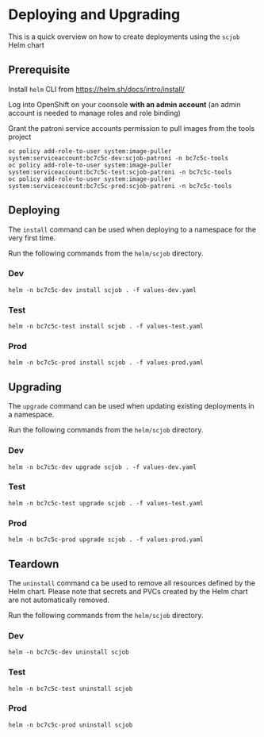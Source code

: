 # Deploying and Upgrading

This is a quick overview on how to create deployments using the `scjob` Helm chart

## Prerequisite

Install `helm` CLI from https://helm.sh/docs/intro/install/

Log into OpenShift on your coonsole **with an admin account** (an admin account is needed to manage roles and role binding)

Grant the patroni service accounts permission to pull images from the tools project
```
oc policy add-role-to-user system:image-puller system:serviceaccount:bc7c5c-dev:scjob-patroni -n bc7c5c-tools
oc policy add-role-to-user system:image-puller system:serviceaccount:bc7c5c-test:scjob-patroni -n bc7c5c-tools
oc policy add-role-to-user system:image-puller system:serviceaccount:bc7c5c-prod:scjob-patroni -n bc7c5c-tools
```

## Deploying

The `install` command can be used when deploying to a namespace for the very first time.

Run the following commands from the `helm/scjob` directory.

### Dev

`helm -n bc7c5c-dev install scjob . -f values-dev.yaml`

### Test

`helm -n bc7c5c-test install scjob . -f values-test.yaml`

### Prod

`helm -n bc7c5c-prod install scjob . -f values-prod.yaml`

## Upgrading

The `upgrade` command can be used when updating existing deployments in a namespace.

Run the following commands from the `helm/scjob` directory.

### Dev

`helm -n bc7c5c-dev upgrade scjob . -f values-dev.yaml`

### Test

`helm -n bc7c5c-test upgrade scjob . -f values-test.yaml`

### Prod

`helm -n bc7c5c-prod upgrade scjob . -f values-prod.yaml`


## Teardown

The `uninstall` command ca be used to remove all resources defined by the Helm chart. Please note that secrets and PVCs created by the Helm chart are not automatically removed.

Run the following commands from the `helm/scjob` directory.

### Dev

`helm -n bc7c5c-dev uninstall scjob`

### Test

`helm -n bc7c5c-test uninstall scjob`

### Prod

`helm -n bc7c5c-prod uninstall scjob`
